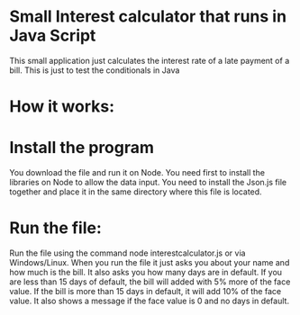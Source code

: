 # Small Interest calculator that runs in Java Script
This small application just calculates the interest rate of a late payment of a bill. This is just to test the conditionals in Java

# How it works:
# Install the program
You download the file and run it on Node. You need first to install the libraries on Node to allow the data input. You need to install the Json.js file together and place it in the same directory where this file is located.

# Run the file:
Run the file using the command node interestcalculator.js or via Windows/Linux. When you run the file it just asks you about your name and how much is the bill. It also asks you how many days are in default. 
If you are less than 15 days of default, the bill will added with 5% more of the face value. 
If the bill is more than 15 days in default, it will add 10% of the face value. It also shows a message if the face value is 0 and no days in default.
